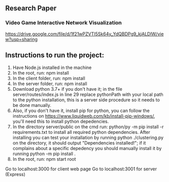 ## Research Paper
### Video Game Interactive Network Visualization
https://drive.google.com/file/d/1f21wPZVTI5Sk64y_YdQBDPg9_kjALDlW/view?usp=sharing

## Instructions to run the project:

1) Have Node.js installed in the machine
2) In the root, run: npm install
3) In the client folder, run: npm install
4) In the server folder, run: npm install
5) Download python 3.7+ if you don't have it; in the file server/routes/index.js in line 29 replace pythonPath with your local path to the python installation, this is a server side procedure so it needs to be done manually.
6) Also, if you don't have it, install pip for python, you can follow the instructions on https://www.liquidweb.com/kb/install-pip-windows/, you'll need this to install python depedencies.
7) In the directory server/public on the cmd run: python/py -m pip install -r requirements.txt to install all required python dependencies. After installing you can test your installation by running python ./clustering.py on the directory, it should output "Dependencies installed!"; if it complains about a specific depedency you should manually install it by running python -m pip install <depedency>.
8) In the root, run: npm start root

Go to localhost:3000 for client web page
Go to localhost:3001 for server (Express)

